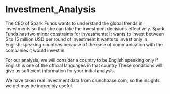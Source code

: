 # Investment_Analysis
The CEO of Spark Funds wants to understand the global trends in investments so that she can take the investment decisions effectively.
Spark Funds has two minor constraints for investments:
It wants to invest between 5 to 15 million USD per round of investment
It wants to invest only in English-speaking countries because of the ease of communication with the companies it would invest in

For our analysis, we will consider a country to be English speaking only if English is one of the official languages in that country
These conditions will give us sufficient information for your initial analysis.

We have taken real investment data from crunchbase.com, so the insights we get may be incredibly useful.
